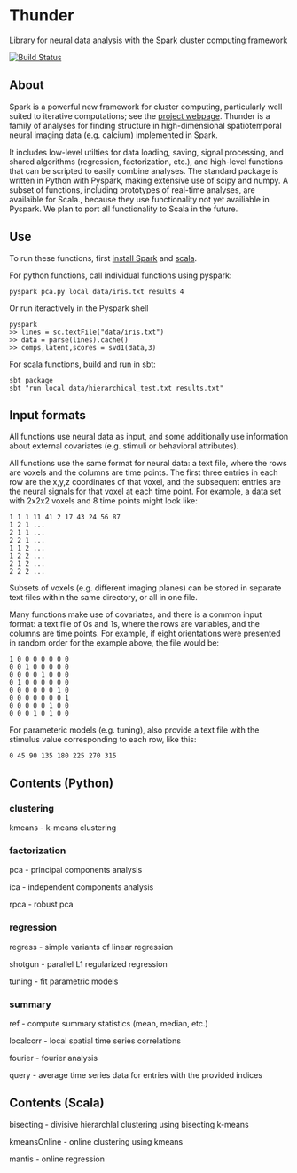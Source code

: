 Thunder
=======

Library for neural data analysis with the Spark cluster computing framework

[![Build Status](https://travis-ci.org/freeman-lab/thunder.png)](https://travis-ci.org/freeman-lab/thunder)

## About

Spark is a powerful new framework for cluster computing, particularly well suited to iterative computations; see the [project webpage](http://spark-project.org/documentation.html). Thunder is a family of analyses for finding structure in high-dimensional spatiotemporal neural imaging data (e.g. calcium) implemented in Spark. 

It includes low-level utilties for data loading, saving, signal processing, and shared algorithms (regression, factorization, etc.), and high-level functions that can be scripted to easily combine analyses. The standard package is written in Python with Pyspark, making extensive use of scipy and numpy. A subset of functions, including  prototypes of real-time analyses, are availaible for Scala., because they use functionality not yet availiable in Pyspark. We plan to port all functionality to Scala in the future.

## Use

To run these functions, first [install Spark](http://spark-project.org/downloads/) and [scala](http://www.scala-lang.org/downloads).

For python functions, call individual functions using pyspark:

	pyspark pca.py local data/iris.txt results 4

Or run iteractively in the Pyspark shell

	pyspark
	>> lines = sc.textFile("data/iris.txt")
	>> data = parse(lines).cache()
	>> comps,latent,scores = svd1(data,3)

For scala functions, build and run in sbt:

	sbt package
	sbt "run local data/hierarchical_test.txt results.txt"

## Input formats

All functions use neural data as input, and some additionally use information about external covariates (e.g. stimuli or behavioral attributes).

All functions use the same format for neural data: a text file, where the rows are voxels and the columns are time points. The first three entries in each row are the x,y,z coordinates of that voxel, and the subsequent entries are the neural signals for that voxel at each time point. For example, a data set with 2x2x2 voxels and 8 time points might look like:

	1 1 1 11 41 2 17 43 24 56 87
	1 2 1 ...
	2 1 1 ...
	2 2 1 ...
	1 1 2 ...
	1 2 2 ...
	2 1 2 ...
	2 2 2 ...

Subsets of voxels (e.g. different imaging planes) can be stored in separate text files within the same directory, or all in one file.

Many functions make use of covariates, and there is a common input format: a text file of 0s and 1s, where the rows are variables, and the columns are time points. For example, if eight orientations were presented in random order for the example above, the file would be:

	1 0 0 0 0 0 0 0
	0 0 1 0 0 0 0 0
	0 0 0 0 1 0 0 0
	0 1 0 0 0 0 0 0
	0 0 0 0 0 0 1 0
	0 0 0 0 0 0 0 1
	0 0 0 0 0 1 0 0
	0 0 0 1 0 1 0 0

For parameteric models (e.g. tuning), also provide a text file with the stimulus value corresponding to each row, like this:

	0 45 90 135 180 225 270 315

## Contents (Python)

### clustering

kmeans - k-means clustering

### factorization

pca - principal components analysis

ica - independent components analysis

rpca - robust pca

### regression

regress - simple variants of linear regression

shotgun - parallel L1 regularized regression

tuning - fit parametric models

### summary

ref - compute summary statistics (mean, median, etc.)

localcorr - local spatial time series correlations

fourier - fourier analysis

query - average time series data for entries with the provided indices

## Contents (Scala)

bisecting - divisive hierarchlal clustering using bisecting k-means

kmeansOnline - online clustering using kmeans

mantis - online regression

